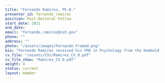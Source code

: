 ```yaml
---
title: "Fernando Ramírez, Ph.D."
presenter_id: fernando_ramirez
position: Post-Doctoral Fellow
start_date: 2021
end_date: 
email: "fernando.ramirez@nih.gov"
phone: ""
address: ""
photo: "/assets/images/Fernando_Framed.png"
bio: "Fernando Ramírez received his PhD in Psychology from the Humboldt Universität zu Berlin, Germany. His PhD work studied the representation of face orientation and viewpoint-invariant face recognition with a combined fMRI, multivariate pattern analysis, and computational modeling approach. He joined the Section on Functional Imaging Methods as a postdoctoral fellow in August 2021. His research relies on ultra-high field fMRI and computational models to investigate the representation of orientation and contrast information in human primary visual cortex, the biological meaning of pattern analyses of neuroimaging data, as well as feedback signals from higher-tier visual areas to primary visual cortex." 
cv_file: "/assets/CVs/Ramirez_CV_0.pdf"
cv_file_show: "Ramirez_CV_0.pdf"
weight: 4
status: current
layout: member
---
```

